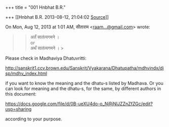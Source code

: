 +++
title = "001 Hnbhat B.R."

+++
[[Hnbhat B.R.	2013-08-12, 21:04:02 [Source](https://groups.google.com/g/samskrita/c/jlv_lr1xqlk)]]



On Mon, Aug 12, 2013 at 1:01 AM, सीताराम \<[raam...@gmail.com]()\> wrote:  

> 
> > अतँ सात॑त्यगमने ।  
> > or  
> > अथँ सात॑त्यगमने । >
>   
>   
> > 

  

Please check in Madhaviya Dhatuvritti:

  

<http://sanskrit1.ccv.brown.edu/Sanskrit/Vyakarana/Dhatupatha/mdhvindx/disp/mdhv_index.html>

  

if you want to know the meaning and the dhatu-s listed by Madhava. Or you can look for meaning and the dhatu-s, for the same, by different authors in this document:

  

<https://docs.google.com/file/d/0B-ueXU4do-o_NjRjNlJZZnZfZGc/edit?usp=sharing>  

  

according to your purpose.

  



